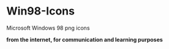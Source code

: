 # Win98-Icons
Microsoft Windows 98 png icons 

**from the internet, for communication and learning purposes**
